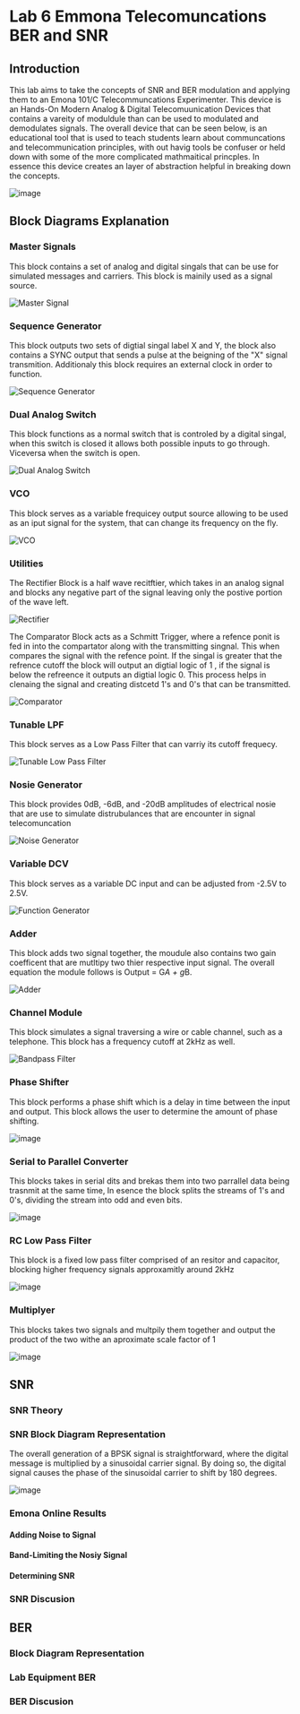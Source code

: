 # Lab 6 Emmona Telecomuncations BER and SNR

## Introduction 
This lab aims to take the concepts of SNR and BER modulation and applying them to an Emona 101/C Telecommuncations Experimenter. This device is an Hands-On Modern Analog & Digital Telecomuunication Devices that contains a vareity of moduldule than can be used to modulated and demodulates signals. The overall device that can be seen below, is an educational tool that is used to teach students learn about communcations and telecommunication principles, with out havig tools be confuser or held down with some of the more complicated mathmaitical princples. In essence this device creates an layer of abstraction helpful in breaking down the concepts.    

![image](https://github.com/DANYSR8/ENEE_3141_DigiComm/assets/117769464/93b115e8-e2ff-4734-a4a3-a36fa6de4f08)


## Block Diagrams Explanation 
### Master Signals
This block contains a set of analog and digital singals that can be use for simulated messages and carriers. This block is mainily used as a signal source. 

![Master Signal](https://github.com/DANYSR8/ENEE_3141_DigiComm/assets/117769464/72ee4537-53af-4636-a9b0-335e67d667c0)

### Sequence Generator
This block outputs two sets of digtial singal label X and Y, the block also contains a SYNC output that sends a pulse at the beigning of  the "X" signal transmition. Additionaly this block requires an external clock in order to function.

![Sequence Generator](https://github.com/DANYSR8/ENEE_3141_DigiComm/assets/117769464/d411061d-7cfa-4906-922f-3ca27eaa9ed2)

### Dual Analog Switch
This block functions as a normal switch that is controled by a digital singal, when this switch is closed it allows both possible inputs to go through. Viceversa when the switch is open.

![Dual Analog Switch](https://github.com/DANYSR8/ENEE_3141_DigiComm/assets/117769464/b0ca2c8c-b824-418c-8206-2d24ef2acda7)

### VCO
This block serves as a variable frequicey output source allowing to be used as an iput signal for the system, that can change its frequency on the fly.

![VCO](https://github.com/DANYSR8/ENEE_3141_DigiComm/assets/117769464/89332d1d-4199-40e8-a4bf-342553fe2732)

### Utilities
The Rectifier Block is a half wave recitftier, which takes in an analog signal and blocks any negative part of the signal leaving only the postive portion of the wave left.

![Rectifier](https://github.com/DANYSR8/ENEE_3141_DigiComm/assets/117769464/c02913be-fe98-4fad-be28-bf207ffc1283)

The Comparator Block acts as a Schmitt Trigger, where a refence ponit is fed in into the compartator along with the transmitting singnal. This when compares the signal with the refence point. If the singal is greater that the refrence cutoff the block will output an digtial logic of 1 , if the signal is below the refreence it outputs an digtial logic 0. This process helps in clenaing the signal and creating distcetd 1's and 0's that can be transmitted. 

![Comparator](https://github.com/DANYSR8/ENEE_3141_DigiComm/assets/117769464/192e8988-532c-49c7-8342-78d1f2b2d23a)

### Tunable LPF
This block serves as a Low Pass Filter that can varriy its cutoff frequecy. 

![Tunable Low Pass Filter](https://github.com/DANYSR8/ENEE_3141_DigiComm/assets/117769464/47237533-bf62-421b-8bbe-269103e0e846)

### Nosie Generator 
This block provides 0dB, -6dB, and -20dB amplitudes of electrical nosie that are use to simulate distrubulances that are encounter in signal telecomuncation 

![Noise Generator](https://github.com/DANYSR8/ENEE_3141_DigiComm/assets/117769464/032b3294-e3bf-4bc9-b999-64fec32bc5e6)

### Variable DCV 
This block serves as a variable DC input and can be adjusted from -2.5V to 2.5V.

![Function Generator](https://github.com/DANYSR8/ENEE_3141_DigiComm/assets/117769464/b6cd17f3-d980-419a-95f3-83d4987669a0)

### Adder 
This block adds two signal together, the moudule also contains two gain coefficent that are mutltipy two thier respective input signal. The overall equation the module follows is Output = G*A + g*B.  

![Adder](https://github.com/DANYSR8/ENEE_3141_DigiComm/assets/117769464/2876aee6-a59b-4b77-9f52-f67fabe023c7)

### Channel Module 
This block simulates a signal traversing a wire or cable channel, such as a telephone. This block has a frequency cutoff at 2kHz as well.  

![Bandpass Filter](https://github.com/DANYSR8/ENEE_3141_DigiComm/assets/117769464/b29bc666-22db-4e4e-b60f-30f5bb3eea93)

### Phase Shifter 
This block performs a phase shift which is a delay in time between the input and output. This block allows the user to determine the amount of phase shifting.  

![image](https://github.com/DANYSR8/ENEE_3141_DigiComm/assets/117769464/30e230c7-14d0-4fde-953e-7123101de01f)


### Serial to Parallel Converter 
This blocks takes in serial dits and brekas them into two parrallel data being trasnmit at the same time, In esence the block splits the streams of 1's and 0's, dividing the stream into odd and even bits. 

![image](https://github.com/DANYSR8/ENEE_3141_DigiComm/assets/117769464/9603b1fd-60cf-4b18-82ba-8cd7a4a6f4cf)


### RC Low Pass Filter 
This block is a fixed low pass filter comprised of an resitor and capacitor, blocking higher frequency signals approxamitly around 2kHz 

![image](https://github.com/DANYSR8/ENEE_3141_DigiComm/assets/117769464/728ce720-33fe-4d83-9d6e-24720215ad7f)


### Multiplyer 
This blocks takes two signals and multpily them together and output the product of the two withe an aproximate scale factor of 1  

![image](https://github.com/DANYSR8/ENEE_3141_DigiComm/assets/117769464/9ab71280-caf1-4597-807d-710db841e157)


## SNR
### SNR Theory 
### SNR Block Diagram Representation 

The overall generation of a BPSK signal is straightforward, where the digital message is multiplied by a sinusoidal carrier signal. By doing so, the digital signal causes the phase of the sinusoidal carrier to shift by 180 degrees.

![image](https://github.com/DANYSR8/ENEE_3141_DigiComm/assets/117769464/749374ee-6b2e-4c4f-96b1-c528bbf488c1)

### Emona Online Results 

#### Adding Noise to Signal 

#### Band-Limiting the Nosiy Signal 

#### Determining SNR 

### SNR Discusion 


## BER
### Block Diagram Representation 


### Lab Equipment BER


### BER Discusion 


